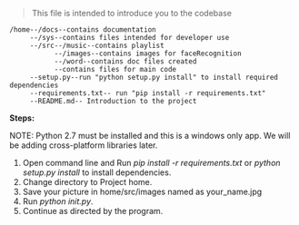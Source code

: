 >This file is intended to introduce you to the codebase

```
/home--/docs--contains documentation
     --/sys--contains files intended for developer use
     --/src--/music--contains playlist
           --/images--contains images for faceRecognition
           --/word--contains doc files created
           --contains files for main code
     --setup.py--run "python setup.py install" to install required   dependencies
     --requirements.txt-- run "pip install -r requirements.txt"
     --README.md-- Introduction to the project
```
**Steps:**

NOTE: Python 2.7 must be installed and this is a windows only app. We will be adding cross-platform libraries later.

1. Open command line and Run *pip install -r requirements.txt* or *python setup.py install* to install dependencies.
2. Change directory to Project home.
3. Save your picture in home/src/images named as your_name.jpg
4. Run *python init.py*.
5. Continue as directed by the program.
